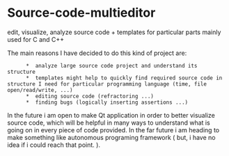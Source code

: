 # Source-code-multieditor
edit, visualize, analyze source code + templates for particular parts mainly used for C and C++

The main reasons I have decided to do this kind of project are:

          *  analyze large source code project and understand its structure
          *  templates might help to quickly find required source code in structure I need for particular programming language (time, file open/read/write, ...)
          *  editing source code (refractoring ...)
          *  finding bugs (logically inserting assertions ...)
          
          
         
In the future i am open to make Qt application in order to better visualize source code, which will be helpful in many ways to understand what is going on in every piece of code provided.
In the far future i am heading to make something like autonomous programing framework ( but, i have no idea if i could reach that point. ).
